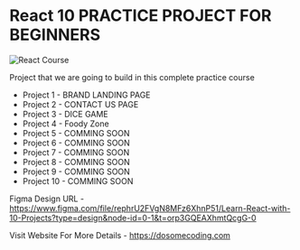 # React 10 PRACTICE PROJECT FOR BEGINNERS

![React Course](https://user-images.githubusercontent.com/50476777/236658237-3f141863-a1ed-4860-a847-71ced21fa8a5.png)

Project that we are going to build in this complete practice course

- Project 1 - BRAND LANDING PAGE
- Project 2 - CONTACT US PAGE
- Project 3 - DICE GAME
- Project 4 - Foody Zone
- Project 5 - COMMING SOON
- Project 6 - COMMING SOON
- Project 7 - COMMING SOON
- Project 8 - COMMING SOON
- Project 9 - COMMING SOON
- Project 10 - COMMING SOON

Figma Design URL - https://www.figma.com/file/rephrU2FVgN8MFz6XhnP51/Learn-React-with-10-Projects?type=design&node-id=0-1&t=orp3GQEAXhmtQcgG-0

Visit Website For More Details - https://dosomecoding.com
